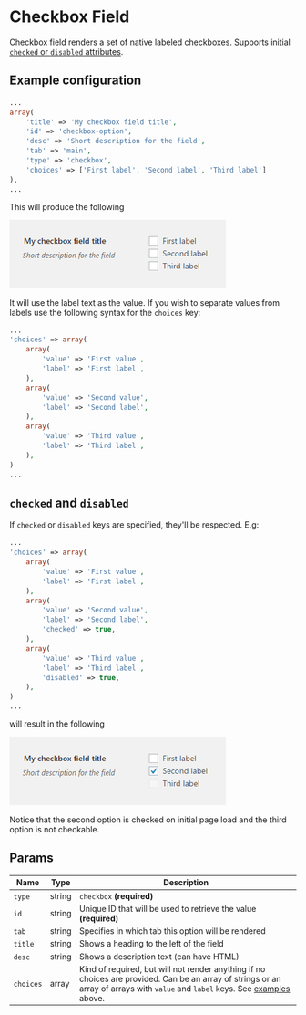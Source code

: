 # Checkbox Field

Checkbox field renders a set of native labeled checkboxes. Supports initial [`checked` or `disabled` attributes](#checked-and-disabled).
 
## Example configuration

```php
...
array(
    'title' => 'My checkbox field title',
    'id' => 'checkbox-option',
    'desc' => 'Short description for the field',
    'tab' => 'main',
    'type' => 'checkbox',
    'choices' => ['First label', 'Second label', 'Third label']
),
...
```

This will produce the following

![](../assets/checkbox-one.png)

It will use the label text as the value. If you wish to separate values from labels use the following syntax for the `choices` key:

```php
...
'choices' => array(
    array(
        'value' => 'First value',
        'label' => 'First label',
    ),
    array(
        'value' => 'Second value',
        'label' => 'Second label',
    ),
    array(
        'value' => 'Third value',
        'label' => 'Third label',
    ),
)
...
```

## `checked` and `disabled`

If `checked` or `disabled` keys are specified, they'll be respected. E.g:

```php
...
'choices' => array(
    array(
        'value' => 'First value',
        'label' => 'First label',
    ),
    array(
        'value' => 'Second value',
        'label' => 'Second label',
        'checked' => true,
    ),
    array(
        'value' => 'Third value',
        'label' => 'Third label',
        'disabled' => true,
    ),
)
...
```

will result in the following

![](../assets/checkbox-two.png)

Notice that the second option is checked on initial page load and the third option is not checkable.

## Params

| Name | Type | Description |
| --- | --- | --- |
| `type` | string | `checkbox` **(required)**
| `id` | string | Unique ID that will be used to retrieve the value **(required)**
| `tab` | string | Specifies in which tab this option will be rendered
| `title` | string | Shows a heading to the left of the field
| `desc` | string | Shows a description text (can have HTML)
| `choices` | array | Kind of required, but will not render anything if no choices are provided. Can be an array of strings or an array of arrays with `value` and `label` keys. See [examples](#example-configuration) above.